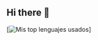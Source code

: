 ## Hi there 👋

[![Mis top lenguajes usados](https://github-readme-stats-tau-eight-76.vercel.app/api/top-langs/?username=Francisco-Gabriel-Ruiz-Ruiz&theme=transparent)]
